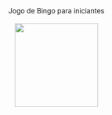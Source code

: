 <div align="center">
  <div>Jogo de Bingo para iniciantes</div>
  <br>
  <img height="170em" src="https://http2.mlstatic.com/D_NQ_NP_982918-MLB49192063104_022022-O.jpg"/>
  
</div>
